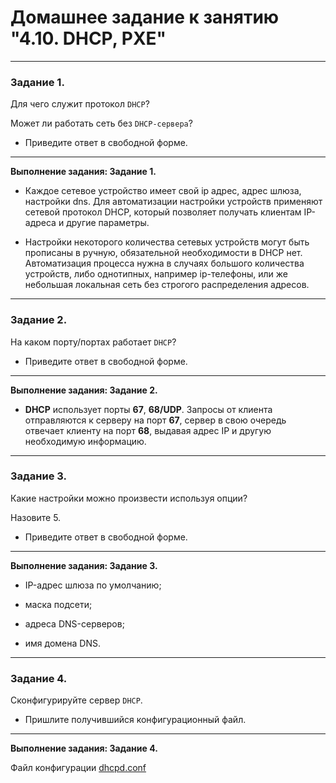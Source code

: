  # Домашнее задание к занятию "4.10. DHCP, PXE"

---

### Задание 1. 

Для чего служит протокол `DHCP`? 

Может ли работать сеть без `DHCP-сервера`?

* Приведите ответ в свободной форме.
--- 

**Выполнение задания: Задание 1.**

* Каждое сетевое устройство имеет свой ip адрес, адрес шлюза, настройки dns. Для автоматизации настройки устройств применяют сетевой протокол DHCP, который позволяет получать клиентам IP-адреса и другие параметры.

* Настройки некоторого количества сетевых устройств могут быть прописаны в ручную, обязательной необходимости в DHCP нет. Автоматизация процесса нужна в случаях большого количества устройств, либо однотипных, например ip-телефоны, или же небольшая локальная сеть без строгого  распределения адресов. 



---

### Задание 2. 

На каком порту/портах работает `DHCP`? 

* Приведите ответ в свободной форме.
--- 

**Выполнение задания: Задание 2.**

* **DHCP** использует порты **67**, **68/UDP**. Запросы от клиента отправляются к серверу на порт **67**, сервер в свою очередь отвечает клиенту на порт **68**, выдавая адрес IP и другую необходимую информацию.


---

### Задание 3. 

Какие настройки можно произвести используя опции? 

Назовите 5.

* Приведите ответ в свободной форме.
--- 

**Выполнение задания: Задание 3.**

* IP-адрес шлюза по умолчанию;

* маска подсети;

* адреса DNS-серверов;

* имя домена DNS.

---

### Задание 4. 

Сконфигурируйте сервер `DHCP`.

* Пришлите получившийся конфигурационный файл.
--- 

**Выполнение задания: Задание 4.**

Файл конфигурации [dhcpd.conf](https://github.com/elekpow/netology/blob/main/net-net_protocol/conf/dhcpd.conf)



